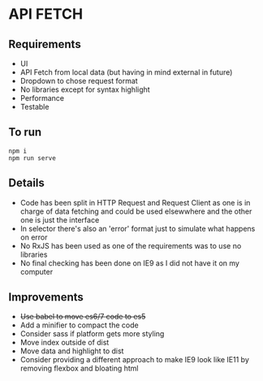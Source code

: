 # API FETCH

## Requirements

* UI
* API Fetch from local data (but having in mind external in future)
* Dropdown to chose request format
* No libraries except for syntax highlight
* Performance
* Testable

## To run

```
npm i
npm run serve
```

## Details

* Code has been split in HTTP Request and Request Client as one is in charge of data fetching and could be used elsewwhere and the other one is just the interface
* In selector there's also an 'error' format just to simulate what happens on error
* No RxJS has been used as one of the requirements was to use no libraries
* No final checking has been done on IE9 as I did not have it on my computer


## Improvements

* ~~Use babel to move es6/7 code to es5~~
* Add a minifier to compact the code
* Consider sass if platform gets more styling
* Move index outside of dist
* Move data and highlight to dist
* Consider providing a different approach to make IE9 look like IE11 by removing flexbox and bloating html